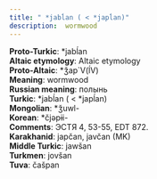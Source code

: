 ```yaml
---
title: " *jabĺan ( < *japĺan)"
description:  wormwood
---
```


<strong>Proto-Turkic</strong>:  *jabĺan<br>
<strong>Altaic etymology</strong>:  Altaic etymology<br>
<strong> Proto-Altaic</strong>:  *ǯap`V(ĺV)<br>
<strong>Meaning</strong>:  wormwood<br>
<strong>Russian meaning</strong>:  полынь<br>
<strong>Turkic</strong>:  *jabĺan ( < *japĺan)<br>
<strong>Mongolian</strong>:  *ǯuwl-<br>
<strong>Korean</strong>:  *čjǝpɨi-<br>
<strong>Comments</strong>:  ЭСТЯ 4, 53-55, EDT 872.<br>
<strong>Karakhanid</strong>:  japčan, javčan (MK)<br>
<strong>Middle Turkic</strong>:  jawšan<br>
<strong>Turkmen</strong>:  jovšan<br>
<strong>Tuva</strong>:  čašpan<br>


